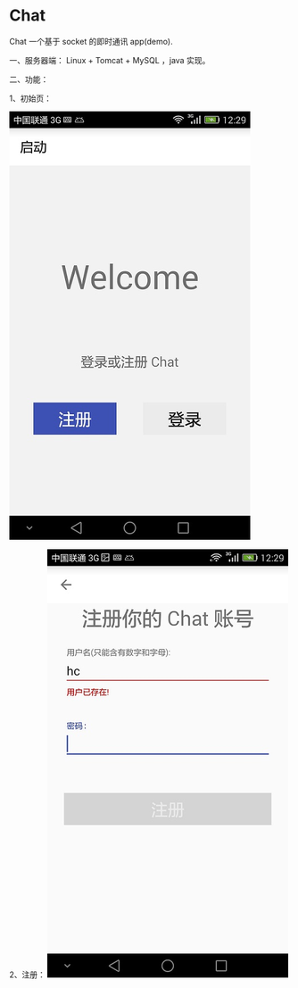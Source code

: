 # Chat


Chat 一个基于 socket 的即时通讯 app(demo).



一、服务器端：
Linux + Tomcat + MySQL ，java 实现。 



二、功能：

1、初始页：

![image](https://github.com/coffeehu/Chat/blob/master/README-Img/splash.jpeg)



2、注册：
![image](https://github.com/coffeehu/Chat/blob/master/README-Img/reg.jpeg)

